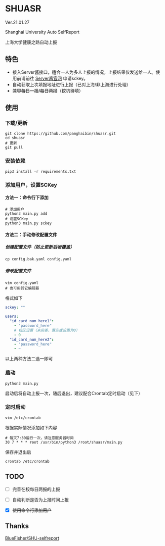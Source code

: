 # SHUASR
Ver.21.01.27

Shanghai University Auto SelfReport

上海大学健康之路自动上报

## 特色
- 接入Server酱接口，适合一人为多人上报的情况，上报结果仅发送给一人。使用前请前往 [Server酱官网](http://sc.ftqq.com/3.version) 申请sckey。
- 自动获取上次填报地址进行上报（已对上海/非上海进行处理）
- ~~兼容每日一报/每日两报~~（挖坑待填）

## 使用
### 下载/更新
```shell
git clone https://github.com/panghaibin/shuasr.git
cd shuasr
# 更新
git pull
```

### 安装依赖
```shell
pip3 install -r requirements.txt
```

### 添加用户，设置SCKey

#### 方法一：命令行下添加
```shell
# 添加用户
python3 main.py add
# 设置SCKey
python3 main.py sckey
```

#### 方法二：手动修改配置文件 
##### 创建配置文件（防止更新后被覆盖）
```shell
cp config.bak.yaml config.yaml
```

##### 修改配置文件
```shell
vim config.yaml
# 也可用其它编辑器
```

格式如下

```yaml
sckey: ""

users:
  "id_card_num_here1":
    - "password_here"
    # 校区设置（未完善，置空或设置为0）
    - 0
  "id_card_num_here2":
    - "password_here"
    - ~
```

以上两种方法二选一即可

### 启动
```shell
python3 main.py
```

启动后将自动上报一次，随后退出，建议配合Crontab定时启动（见下）

### 定时启动
```shell
vim /etc/crontab
```
根据实际情况添加如下内容
```
# 每天7:30运行一次，请注意服务器时间
30 7 * * * root /usr/bin/python3 /root/shuasr/main.py
```

保存并退出后

```shell
crontab /etc/crontab
```

## TODO

- [ ] 完善在校每日两报的上报

- [ ] 自动判断是否为上报时间上报

- [x] ~~使用命令行添加用户~~

## Thanks
[BlueFisher/SHU-selfreport](https://github.com/BlueFisher/SHU-selfreport)
